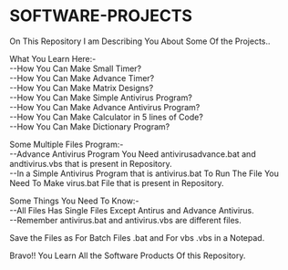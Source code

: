 # SOFTWARE-PROJECTS
On This Repository I am Describing You About Some Of the Projects..<br/>

What You Learn Here:-<br/>
--How You Can Make Small Timer?<br/>
--How You Can Make Advance Timer?<br/>
--How You Can Make Matrix Designs?<br/>
--How You Can Make Simple Antivirus Program?<br/>
--How You Can Make Advance Antivirus Program?<br/>
--How You Can Make Calculator in 5 lines of Code?<br/>
--How You Can Make Dictionary Program?<br/>

Some Multiple Files Program:-<br/>
--Advance Antivirus Program You Need antivirusadvance.bat and andtivirus.vbs that is present in Repository.<br/>
--In a Simple Antivirus Program that is antivirus.bat To Run The File You Need To Make virus.bat File that is present in Repository.<br/>

Some Things You Need To Know:-<br/>
--All Files Has Single Files Except Antirus and Advance Antivirus.<br/>
--Remember antivirus.bat and antivirus.vbs are different files.<br/>

Save the Files as For Batch Files .bat and For vbs .vbs in a Notepad.<br/>

Bravo!! You Learn All the Software Products Of this Repository.



